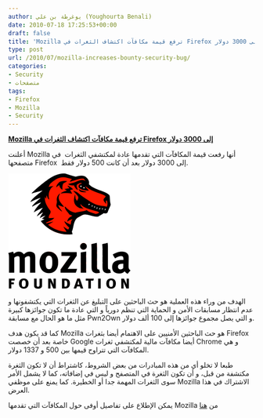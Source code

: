 ```yaml
---
author: يوغرطة بن علي (Youghourta Benali)
date: 2010-07-18 17:25:53+00:00
draft: false
title: 'Mozilla ترفع قيمة مكافآت اكتشاف الثغرات في Firefox إلى 3000 دولار  '
type: post
url: /2010/07/mozilla-increases-bounty-security-bug/
categories:
- Security
- متصفحات
tags:
- Firefox
- Mozilla
- Security
---
```


**[Mozilla ترفع قيمة مكافآت اكتشاف الثغرات في Firefox إلى 3000 دولار](https://www.it-scoop.com/2010/07/Mozilla-increases-bounty-security-bug)**




أعلنت Mozilla أنها رفعت قيمة المكافآت التي تقدمها عادة لمكتشفي الثغرات  في متصفحها Firefox  إلى 3000 دولار بعد أن كانت 500 دولار فقط.




[![](mozilla-logo.png)
](https://www.it-scoop.com/2010/07/Mozilla-increases-bounty-security-bug)




الهدف من وراء هذه العملية هو حث الباحثين على التبليغ عن الثغرات التي يكتشفونها و عدم انتظار مسابقات الأمن و الحماية التي تنظم دورياً و التي عادة ما تكون جوائزها كبيرة مثل ما هو الحال مع مسابقة Pwn2Own و التي يصل مجموع جوائزها إلى 100 ألف دولار.


كما قد يكون هدف Mozilla هو حث الباحثين الأمنيين على الاهتمام أيضا بثغرات Firefox خاصة بعد أن خصصت Google أيضا مكافآت مالية لمكتشفي ثغرات Chrome و هي المكافآت التي تتراوح قيمها بين 500 و 1337 دولار.

طبعا لا تخلو أي من هذه المبادرات من بعض الشروط، كاشتراط أن لا تكون الثغرة مكتشفة من قبل، و أن تكون الثغرة في المتصفح و ليس في إضافاته، كما لا يشمل الأمر سوى الثغرات المهمة جدا أو الخطيرة. كما يمنع على موظفي Mozilla الاشتراك في هذا العرض.

يمكن الإطلاع على تفاصيل أوفى حول المكافآت التي تقدمها Mozilla من [هنا](https://www.mozilla.org/security/bug-bounty.html)
